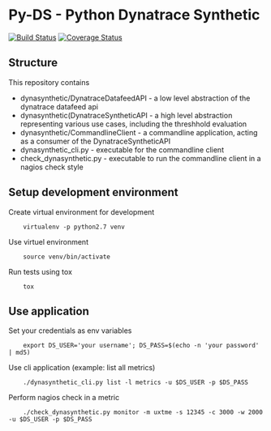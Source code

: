 # Py-DS - Python Dynatrace Synthetic
[![Build Status](https://travis-ci.org/micha-k/py-dynasynthetic.svg?branch=master)](https://travis-ci.org/micha-k/py-dynasynthetic)
[![Coverage Status](https://coveralls.io/repos/github/micha-k/py-dynasynthetic/badge.svg?branch=master)](https://coveralls.io/github/micha-k/py-dynasynthetic?branch=master)

## Structure

This repository contains 
* dynasynthetic/DynatraceDatafeedAPI - a low level abstraction of the dynatrace datafeed api
* dynasynthetic(DynatraceSyntheticAPI - a high level abstraction representing various use cases, including the threshhold evaluation
* dynasynthetic/CommandlineClient - a commandline application, acting as a consumer of the DynatraceSyntheticAPI
* dynasynthetic_cli.py - executable for the commandline client
* check_dynasynthetic.py - executable to run the commandline client in a nagios check style


## Setup development environment

Create virtual environment for development

        virtualenv -p python2.7 venv
        
Use virtuel environment 
        
        source venv/bin/activate

Run tests using tox

        tox

## Use application

Set your credentials as env variables

        export DS_USER='your username'; DS_PASS=$(echo -n 'your password' | md5)
        
Use cli application (example: list all metrics)

        ./dynasynthetic_cli.py list -l metrics -u $DS_USER -p $DS_PASS

Perform nagios check in a metric

        ./check_dynasynthetic.py monitor -m uxtme -s 12345 -c 3000 -w 2000  -u $DS_USER -p $DS_PASS